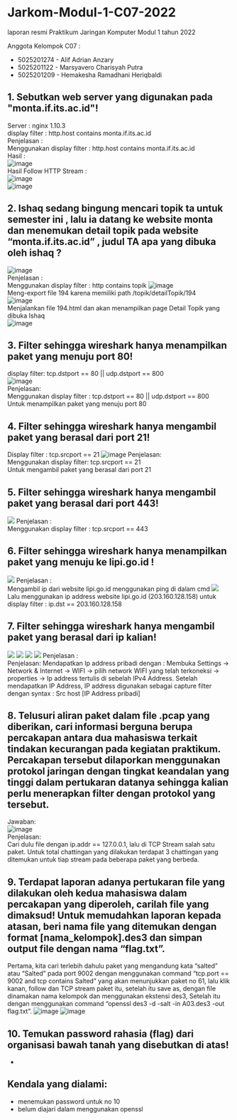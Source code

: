 # Jarkom-Modul-1-C07-2022

laporan resmi Praktikum Jaringan Komputer Modul 1 tahun 2022

Anggota Kelompok C07 :
* 5025201274 - Alif Adrian Anzary
* 5025201122 - Marsyavero Charisyah Putra
* 5025201209 - Hemakesha Ramadhani Heriqbaldi

## 1. Sebutkan web server yang digunakan pada "monta.if.its.ac.id"! 
Server : nginx 1.10.3 <br>
display filter : http.host contains monta.if.its.ac.id <br>
Penjelasan : <br>
Menggunakan display filter : http.host contains monta.if.its.ac.id <br>
Hasil : <br>
![image](https://user-images.githubusercontent.com/78362238/192098540-496fdc1c-1162-4211-afe9-fd997b286ddf.png)
<br>Hasil Follow HTTP Stream :<br>
![image](https://user-images.githubusercontent.com/78362238/192098559-e01943c3-92ab-4bde-8ad7-329879591de6.png)
<br>
![image](https://user-images.githubusercontent.com/78362238/192098580-0be3cafc-bc3f-4787-a18d-3d5405e9cb76.png)


## 2. Ishaq sedang bingung mencari topik ta untuk semester ini , lalu ia datang ke website monta dan menemukan detail topik pada website “monta.if.its.ac.id” , judul TA apa yang dibuka oleh ishaq ?
![image](https://user-images.githubusercontent.com/72655925/192095040-bbaf9641-ebef-4317-8987-0e6e457d4572.png)
<br>Penjelasan :
<br>Menggunakan display filter : http contains topik
![image](https://user-images.githubusercontent.com/72655925/192094790-4ae8ef76-e436-4cde-9ffc-74f57222f294.png)
<br>Meng-export file 194 karena memiliki path /topik/detailTopik/194<br>
![image](https://user-images.githubusercontent.com/72655925/192094987-61c34bb8-585b-4e4a-888c-396637ce61af.png)
<br>Menjalankan file 194.html dan akan menampilkan page Detail Topik yang dibuka Ishaq<br>
![image](https://user-images.githubusercontent.com/72655925/192095040-bbaf9641-ebef-4317-8987-0e6e457d4572.png)


## 3. Filter sehingga wireshark hanya menampilkan paket yang menuju port 80!
display filter: tcp.dstport == 80 || udp.dstport == 800<br>
![image](https://user-images.githubusercontent.com/78362238/192098886-e6f80b1b-aa98-4b5c-ba39-cb46bcc37de6.png)
<br>
Penjelasan: <br>
Menggunakan display filter : tcp.dstport == 80 || udp.dstport == 800 <br>
Untuk menampilkan paket yang menuju port 80


## 4. Filter sehingga wireshark hanya mengambil paket yang berasal dari port 21!
Display filter : tcp.srcport == 21
![image](https://user-images.githubusercontent.com/78362238/192099107-33657ea7-9675-4d6e-a4be-636fee50989b.png)
Penjelasan: <br>
Menggunakan display filter: tcp.srcport == 21 <br>
Untuk mengambil paket yang berasal dari port 21


## 5. Filter sehingga wireshark hanya mengambil paket yang berasal dari port 443!
<img src="img/5-1.png">
Penjelasan :
<br>
Menggunakan display filter : tcp.srcport == 443


## 6. Filter sehingga wireshark hanya menampilkan paket yang menuju ke lipi.go.id !

<img src="img/6-1.png">
Penjelasan :
<br>
Mengambil ip dari website lipi.go.id menggunakan ping di dalam cmd
<img src="img/6-2.png">
Lalu menggunakan ip address website lipi.go.id (203.160.128.158) untuk display filter : ip.dst == 203.160.128.158

## 7. Filter sehingga wireshark hanya mengambil paket yang berasal dari ip kalian!
<img src="img/7-1.png">
<img src="img/7-2.png">
<img src="img/7-3.png">
<img src="img/7-4.png">
Penjelasan :
<br>
Penjelasan:
Mendapatkan Ip address pribadi dengan :
Membuka Settings -> Network & Internet -> WIFI -> pilih network WIFI yang telah terkoneksi -> properties -> Ip address tertulis di sebelah IPv4 Address. Setelah mendapatkan IP Address, IP address digunakan sebagai capture filter dengan syntax : Src host [IP Address pribadi]



## 8. Telusuri aliran paket dalam file .pcap yang diberikan, cari informasi berguna berupa percakapan antara dua mahasiswa terkait tindakan kecurangan pada kegiatan praktikum. Percakapan tersebut dilaporkan menggunakan protokol jaringan dengan tingkat keandalan yang tinggi dalam pertukaran datanya sehingga kalian perlu menerapkan filter dengan protokol yang tersebut.
Jawaban:<br>
![image](https://user-images.githubusercontent.com/72655925/192096550-49c63410-7b90-4d7a-ba8f-db54481f4ebd.png)
<br>Penjelasan:
<br>Cari dulu file dengan ip.addr == 127.0.0.1, lalu di TCP Stream salah satu paket. Untuk total chattingan yang dilakukan terdapat 3 chattingan yang ditemukan untuk tiap stream pada beberapa paket yang berbeda.
## 9. Terdapat laporan adanya pertukaran file yang dilakukan oleh kedua mahasiswa dalam percakapan yang diperoleh, carilah file yang dimaksud! Untuk memudahkan laporan kepada atasan, beri nama file yang ditemukan dengan format [nama_kelompok].des3 dan simpan output file dengan nama “flag.txt”.
Pertama, kita cari terlebih dahulu paket yang mengandung kata “salted” atau “Salted” pada port 9002 dengan menggunakan command “tcp.port == 9002 and tcp contains Salted” yang akan menunjukkan paket no 61, lalu klik kanan, follow dan TCP stream paket itu, setelah itu save as, dengan file dinamakan nama kelompok dan menggunakan ekstensi des3, Setelah itu dengan menggunakan command “openssl des3 -d -salt -in A03.des3 -out flag.txt”.
![image](https://user-images.githubusercontent.com/72655925/192102829-d12134b2-0d52-49e4-b7a8-8b418e123bcc.png)
![image](https://user-images.githubusercontent.com/72655925/192102873-86e9d663-74f6-447c-8b76-e594780d1cc3.png)
## 10. Temukan password rahasia (flag) dari organisasi bawah tanah yang disebutkan di atas!
-
## Kendala yang dialami:
* menemukan password untuk no 10
* belum diajari dalam menggunakan openssl
